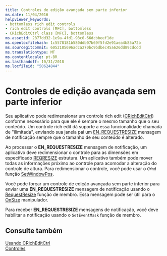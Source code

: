 ```yaml
---
title: Controles de edição avançada sem parte inferior
ms.date: 11/04/2016
helpviewer_keywords:
- bottomless rich edit controls
- rich edit controls [MFC], bottomless
- CRichEditCtrl class [MFC], bottomless
ms.assetid: 2877dd32-1e9a-4fd1-98c0-66dcbbeef1de
ms.openlocfilehash: 1c5578181b580ddb07b69f5fd2e91aea4b85a72b
ms.sourcegitcommit: 6052185696adca270bc9bdbec45a626dd89cdcdd
ms.translationtype: MT
ms.contentlocale: pt-BR
ms.lasthandoff: 10/31/2018
ms.locfileid: "50624844"
---
```

# <a name="bottomless-rich-edit-controls"></a>Controles de edição avançada sem parte inferior

Seu aplicativo pode redimensionar um controle rich edit ([CRichEditCtrl](../mfc/reference/cricheditctrl-class.md)) conforme necessário para que ele é sempre o mesmo tamanho que o seu conteúdo. Um controle rich edit dá suporte a essa funcionalidade chamada de "ilimitada", enviando sua janela pai um [EN_REQUESTRESIZE](/windows/desktop/Controls/en-requestresize) mensagem de notificação sempre que o tamanho de seu conteúdo é alterado.

Ao processar o **EN_REQUESTRESIZE** mensagem de notificação, um aplicativo deve redimensionar o controle para as dimensões em especificado [REQRESIZE](/windows/desktop/api/richedit/ns-richedit-_reqresize) estrutura. Um aplicativo também pode mover todas as informações próximo ao controle para acomodar a alteração do controle de altura. Para redimensionar o controle, você pode usar o `CWnd` função [SetWindowPos](../mfc/reference/cwnd-class.md#setwindowpos).

Você pode forçar um controle de edição avançada sem parte inferior para enviar uma **EN_REQUESTRESIZE** mensagem de notificação usando o [RequestResize](../mfc/reference/cricheditctrl-class.md#requestresize) função de membro. Essa mensagem pode ser útil para o [OnSize](../mfc/reference/cwnd-class.md#onsize) manipulador.

Para receber **EN_REQUESTRESIZE** mensagens de notificação, você deve habilitar a notificação usando o `SetEventMask` função de membro.

## <a name="see-also"></a>Consulte também

[Usando CRichEditCtrl](../mfc/using-cricheditctrl.md)<br/>
[Controles](../mfc/controls-mfc.md)

